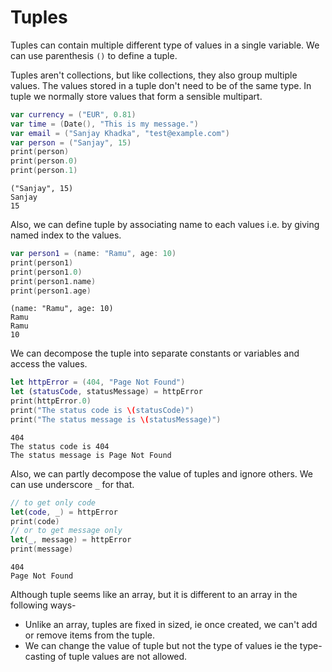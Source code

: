 # Tuples
Tuples can contain multiple different type of values in a single variable. We can use parenthesis ```()``` to define a tuple. 

Tuples aren't collections, but like collections, they also group multiple values. The values stored in a tuple don't need to be of the same type. In tuple we normally store values that form a sensible multipart.

```swift
var currency = ("EUR", 0.81)
var time = (Date(), "This is my message.")
var email = ("Sanjay Khadka", "test@example.com")
var person = ("Sanjay", 15)
print(person)
print(person.0)
print(person.1)
```

```
("Sanjay", 15)
Sanjay
15
```

Also, we can define tuple by associating name to each values i.e. by giving named index to the values.

```swift
var person1 = (name: "Ramu", age: 10)
print(person1)
print(person1.0)
print(person1.name)
print(person1.age)
```

```
(name: "Ramu", age: 10)
Ramu
Ramu
10
```

We can decompose the tuple into separate constants or variables and access the values.

```swift
let httpError = (404, "Page Not Found")
let (statusCode, statusMessage) = httpError
print(httpError.0)
print("The status code is \(statusCode)")
print("The status message is \(statusMessage)")
```

```
404
The status code is 404
The status message is Page Not Found
```

Also, we can partly decompose the value of tuples and ignore others. We can use underscore ```_``` for that.

```swift
// to get only code
let(code, _) = httpError
print(code)
// or to get message only
let(_, message) = httpError
print(message)
```

```
404
Page Not Found
```

Although tuple seems like an array, but it is different to an array in the following ways-
* Unlike an array, tuples are fixed in sized, ie once created, we can't add or remove items from the tuple.
* We can change the value of tuple but not the type of values ie the type-casting of tuple values are not allowed.